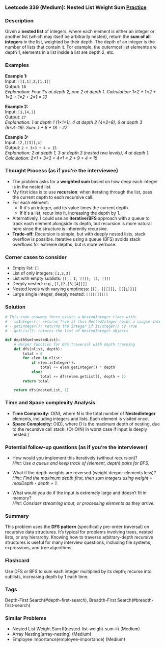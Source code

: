 ### Leetcode 339 (Medium): Nested List Weight Sum [Practice](https://leetcode.com/problems/nested-list-weight-sum)

### Description  
Given a **nested list** of integers, where each element is either an integer or another list (which may itself be arbitrarily nested), return the **sum of all integers** in the list, weighted by their depth. The depth of an integer is the number of lists that contain it. For example, the outermost list elements are depth 1, elements in a list inside a list are depth 2, etc.

### Examples  

**Example 1:**  
Input: `[[1,1],2,[1,1]]`  
Output: `10`  
*Explanation: Four 1's at depth 2, one 2 at depth 1. Calculation: 1×2 + 1×2 + 1×2 + 1×2 + 2×1 = 10*  

**Example 2:**  
Input: `[1,[4,]]`  
Output: `27`  
*Explanation: 1 at depth 1 (1×1=1), 4 at depth 2 (4×2=8), 6 at depth 3 (6×3=18). Sum: 1 + 8 + 18 = 27*  

**Example 3:**  
Input: `[2,[[3]],4]`  
Output: `2 + 3×3 + 4 = 15`  
*Explanation: 2 at depth 1, 3 at depth 3 (nested two levels), 4 at depth 1. Calculation: 2×1 + 3×3 + 4×1 = 2 + 9 + 4 = 15*

### Thought Process (as if you’re the interviewee)  
- The problem asks for a **weighted sum** based on how deep each integer is in the nested list.
- My first idea is to use **recursion**: when iterating through the list, pass the current depth to each recursive call.
- For each element:
  - If it's an integer, add its value times the current depth.
  - If it's a list, recur into it, increasing the depth by 1.
- Alternatively, I could use an **iterative/BFS** approach with a queue to track each element alongside its depth, but recursion is more natural here since the structure is inherently recursive.
- **Trade-off:** Recursion is simple, but with deeply nested lists, stack overflow is possible. Iterative using a queue (BFS) avoids stack overflows for extreme depths, but is more verbose.

### Corner cases to consider  
- Empty list: `[]`
- List of only integers: `[1,2,3]`
- List with empty sublists: `[[], 1, [[]], [2, []]]`
- Deeply nested: e.g., `[1,[2,[3,[4]]]]`
- Nested levels with varying emptiness: `[[], [[[]]], [[[1]]]]`
- Large single integer, deeply nested: `[[[[[]]]]]`

### Solution

```python
# This code assumes there exists a NestedInteger class with:
# - isInteger(): returns True if this NestedInteger holds a single integer
# - getInteger(): returns the integer if isInteger() is True
# - getList(): returns the list of NestedInteger objects

def depthSum(nestedList):
    # Helper function for DFS traversal with depth tracking
    def dfs(nlist, depth):
        total = 0
        for elem in nlist:
            if elem.isInteger():
                total += elem.getInteger() * depth
            else:
                total += dfs(elem.getList(), depth + 1)
        return total

    return dfs(nestedList, 1)
```

### Time and Space complexity Analysis  

- **Time Complexity:** O(N), where N is the total number of **NestedInteger** elements, including integers and lists. Each element is visited once.
- **Space Complexity:** O(D), where D is the maximum depth of nesting, due to the recursive call stack. (Or O(N) in worst case if input is deeply nested.)

### Potential follow-up questions (as if you’re the interviewer)  

- How would you implement this iteratively (without recursion)?  
  *Hint: Use a queue and keep track of (element, depth) pairs for BFS.*

- What if the depth weights are reversed (weight deeper elements less)?  
  *Hint: Find the maximum depth first, then sum integers using weight = maxDepth - depth + 1.*

- What would you do if the input is extremely large and doesn’t fit in memory?  
  *Hint: Consider streaming input, or processing elements as they arrive.*

### Summary
This problem uses the **DFS pattern** (specifically pre-order traversal) on recursive data structures. It’s typical for problems involving trees, nested lists, or any hierarchy. Knowing how to traverse arbitrary-depth recursive structures is useful for many interview questions, including file systems, expressions, and tree algorithms.


### Flashcard
Use DFS or BFS to sum each integer multiplied by its depth; recurse into sublists, increasing depth by 1 each time.

### Tags
Depth-First Search(#depth-first-search), Breadth-First Search(#breadth-first-search)

### Similar Problems
- Nested List Weight Sum II(nested-list-weight-sum-ii) (Medium)
- Array Nesting(array-nesting) (Medium)
- Employee Importance(employee-importance) (Medium)